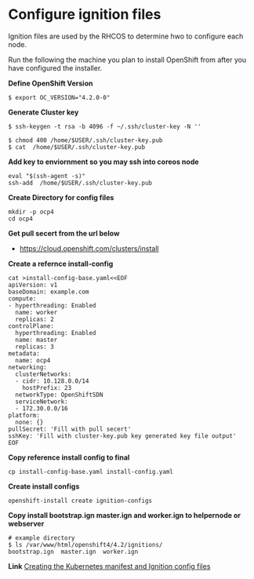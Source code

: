 # Configure ignition files
Ignition files are used by the RHCOS to determine hwo to configure each node. 

Run the following the machine you plan to install OpenShift from after you have configured the installer. 

**Define OpenShift Version**
```
$ export OC_VERSION="4.2.0-0"
```

**Generate Cluster key**
```
$ ssh-keygen -t rsa -b 4096 -f ~/.ssh/cluster-key -N '' 

$ chmod 400 /home/$USER/.ssh/cluster-key.pub
$ cat  /home/$USER/.ssh/cluster-key.pub
```

**Add key to enviornment so you may ssh into coreos node**
```
eval "$(ssh-agent -s)"
ssh-add  /home/$USER/.ssh/cluster-key.pub
```

**Create Directory for config files**
```
mkdir -p ocp4
cd ocp4 
```

**Get pull secert from the url below** 
* https://cloud.openshift.com/clusters/install

**Create a refernce install-config**
```
cat >install-config-base.yaml<<EOF
apiVersion: v1
baseDomain: example.com
compute:
- hyperthreading: Enabled
  name: worker
  replicas: 2
controlPlane:
  hyperthreading: Enabled
  name: master
  replicas: 3
metadata:
  name: ocp4
networking:
  clusterNetworks:
  - cidr: 10.128.0.0/14
    hostPrefix: 23
  networkType: OpenShiftSDN
  serviceNetwork:
  - 172.30.0.0/16
platform:
  none: {}
pullSecret: 'Fill with pull secert'
sshKey: 'Fill with cluster-key.pub key generated key file output'
EOF
```

**Copy reference install config to final**
```
cp install-config-base.yaml install-config.yaml 
```

**Create install configs**
```
openshift-install create ignition-configs
```

**Copy install bootstrap.ign master.ign and worker.ign to helpernode or webserver**
```
# example directory 
$ ls /var/www/html/openshift4/4.2/ignitions/
bootstrap.ign  master.ign  worker.ign
```

**Link**
[Creating the Kubernetes manifest and Ignition config files](https://docs.openshift.com/container-platform/4.2/installing/installing_bare_metal/installing-bare-metal.html#installation-user-infra-generate-k8s-manifest-ignition_installing-bare-metal)